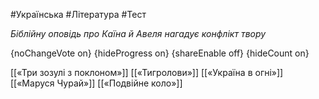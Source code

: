 #Українська #Література #Тест

*Біблійну оповідь про Каїна й Авеля нагадує конфлікт твору*

{noChangeVote on}
{hideProgress on}
{shareEnable off}
{hideCount on}

[[«Три зозулі з поклоном»]]
[[«Тигролови»]]
[[«Україна в огні»]]
[[«Маруся Чурай»]]
[[«Подвійне коло»]]

